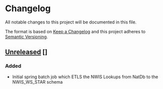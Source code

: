 # Changelog
All notable changes to this project will be documented in this file.

The format is based on [Keep a Changelog](http://keepachangelog.com/en/1.0.0/)
and this project adheres to [Semantic Versioning](http://semver.org/spec/v2.0.0.html).

## [Unreleased] []

### Added
- Initial spring batch job which ETLS the NWIS Lookups from NatDb to the NWIS_WS_STAR schema

[Unreleased]: https://github.com/NWQMC/etl-nwis-lookups/compare/nwisLookupEtl-0.1.0...master